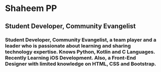 # Shaheem PP
## Student Developer, Community Evangelist
### Student Developer, Community Evangelist, a team player and a leader who is passionate about learning and sharing technology expertise. Knows Python, Kotlin and C Languages. Recently Learning iOS Development. Also, a Front-End Designer with limited knowledge on HTML, CSS and Bootstrap.